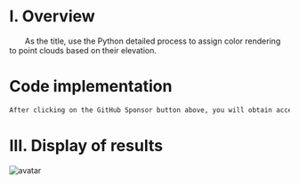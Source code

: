 #  I. Overview 

   As the title, use the Python detailed process to assign color rendering to point clouds based on their elevation. 

#  Code implementation 

  ```python  
After clicking on the GitHub Sponsor button above, you will obtain access permissions to my private code repository ( https://github.com/slowlon/my_code_bar ) to view this blog code. By searching the code number of this blog, you can find the code you need, code number is: 2024020309574463399
  ```  
#  III. Display of results 

 ![avatar]( 63d567736826439ea7ab673eaac6a79d.png) 

